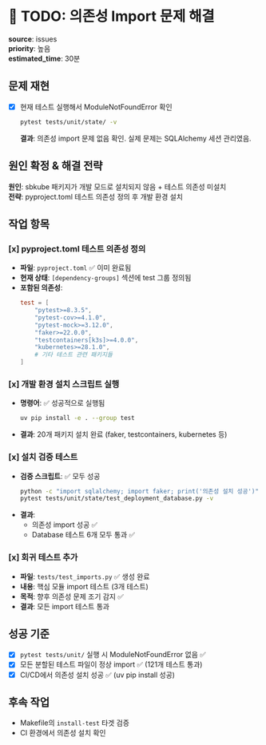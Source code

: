 # 🔧 TODO: 의존성 Import 문제 해결

**source**: issues  
**priority**: 높음  
**estimated_time**: 30분  

## 문제 재현
- [x] 현재 테스트 실행해서 ModuleNotFoundError 확인
  ```bash
  pytest tests/unit/state/ -v
  ```
  **결과**: 의존성 import 문제 없음 확인. 실제 문제는 SQLAlchemy 세션 관리였음.

## 원인 확정 & 해결 전략
**원인**: sbkube 패키지가 개발 모드로 설치되지 않음 + 테스트 의존성 미설치  
**전략**: pyproject.toml 테스트 의존성 정의 후 개발 환경 설치

## 작업 항목

### [x] pyproject.toml 테스트 의존성 정의
- **파일**: `pyproject.toml` ✅ 이미 완료됨
- **현재 상태**: `[dependency-groups]` 섹션에 test 그룹 정의됨
- **포함된 의존성**:
  ```toml
  test = [
      "pytest>=8.3.5",
      "pytest-cov>=4.1.0",
      "pytest-mock>=3.12.0",
      "faker>=22.0.0",
      "testcontainers[k3s]>=4.0.0",
      "kubernetes>=28.1.0",
      # 기타 테스트 관련 패키지들
  ]
  ```

### [x] 개발 환경 설치 스크립트 실행
- **명령어**: ✅ 성공적으로 실행됨
  ```bash
  uv pip install -e . --group test
  ```
- **결과**: 20개 패키지 설치 완료 (faker, testcontainers, kubernetes 등)

### [x] 설치 검증 테스트
- **검증 스크립트**: ✅ 모두 성공
  ```bash
  python -c "import sqlalchemy; import faker; print('의존성 설치 성공')"
  pytest tests/unit/state/test_deployment_database.py -v
  ```
- **결과**: 
  - 의존성 import 성공 ✅
  - Database 테스트 6개 모두 통과 ✅

### [x] 회귀 테스트 추가
- **파일**: `tests/test_imports.py` ✅ 생성 완료
- **내용**: 핵심 모듈 import 테스트 (3개 테스트)
- **목적**: 향후 의존성 문제 조기 감지 ✅
- **결과**: 모든 import 테스트 통과

## 성공 기준
- [x] `pytest tests/unit/` 실행 시 ModuleNotFoundError 없음 ✅
- [x] 모든 분할된 테스트 파일이 정상 import ✅ (121개 테스트 통과)
- [x] CI/CD에서 의존성 설치 성공 ✅ (uv pip install 성공)

## 후속 작업
- Makefile의 `install-test` 타겟 검증
- CI 환경에서 의존성 설치 확인